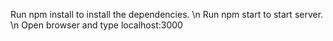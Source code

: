 Run npm install to install the dependencies. \n
Run npm start to start server. \n
Open browser and type localhost:3000 

